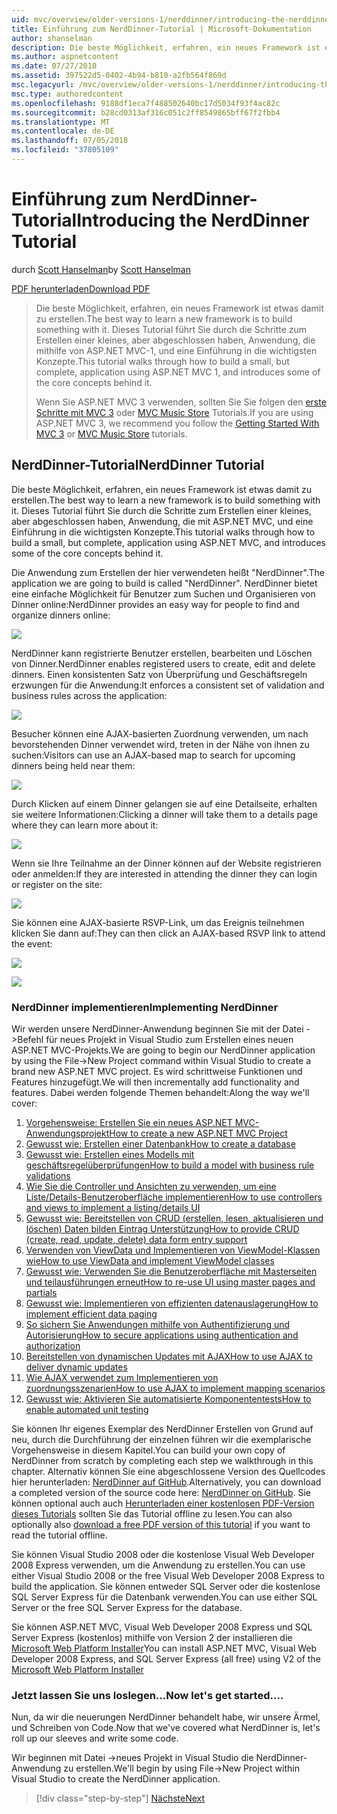 ```yaml
---
uid: mvc/overview/older-versions-1/nerddinner/introducing-the-nerddinner-tutorial
title: Einführung zum NerdDinner-Tutorial | Microsoft-Dokumentation
author: shanselman
description: Die beste Möglichkeit, erfahren, ein neues Framework ist etwas damit zu erstellen. In diesem Tutorial erläutert, wie Sie eine kleine, aber abgeschlossen ist,-Anwendung, die mithilfe von P.NET-Konfiguration erstellen...
ms.author: aspnetcontent
ms.date: 07/27/2010
ms.assetid: 397522d5-0402-4b94-b810-a2fb564f869d
msc.legacyurl: /mvc/overview/older-versions-1/nerddinner/introducing-the-nerddinner-tutorial
msc.type: authoredcontent
ms.openlocfilehash: 9188df1eca7f488502640bc17d5034f93f4ac82c
ms.sourcegitcommit: b28cd0313af316c051c2ff8549865bff67f2fbb4
ms.translationtype: MT
ms.contentlocale: de-DE
ms.lasthandoff: 07/05/2018
ms.locfileid: "37805109"
---
```

<a name="introducing-the-nerddinner-tutorial"></a><span data-ttu-id="7fef3-104">Einführung zum NerdDinner-Tutorial</span><span class="sxs-lookup"><span data-stu-id="7fef3-104">Introducing the NerdDinner Tutorial</span></span>
====================
<span data-ttu-id="7fef3-105">durch [Scott Hanselman](https://github.com/shanselman)</span><span class="sxs-lookup"><span data-stu-id="7fef3-105">by [Scott Hanselman](https://github.com/shanselman)</span></span>

[<span data-ttu-id="7fef3-106">PDF herunterladen</span><span class="sxs-lookup"><span data-stu-id="7fef3-106">Download PDF</span></span>](http://aspnetmvcbook.s3.amazonaws.com/aspnetmvc-nerdinner_v1.pdf)

> <span data-ttu-id="7fef3-107">Die beste Möglichkeit, erfahren, ein neues Framework ist etwas damit zu erstellen.</span><span class="sxs-lookup"><span data-stu-id="7fef3-107">The best way to learn a new framework is to build something with it.</span></span> <span data-ttu-id="7fef3-108">Dieses Tutorial führt Sie durch die Schritte zum Erstellen einer kleines, aber abgeschlossen haben, Anwendung, die mithilfe von ASP.NET MVC-1, und eine Einführung in die wichtigsten Konzepte.</span><span class="sxs-lookup"><span data-stu-id="7fef3-108">This tutorial walks through how to build a small, but complete, application using ASP.NET MVC 1, and introduces some of the core concepts behind it.</span></span>
> 
> <span data-ttu-id="7fef3-109">Wenn Sie ASP.NET MVC 3 verwenden, sollten Sie Sie folgen den [erste Schritte mit MVC 3](../../older-versions/getting-started-with-aspnet-mvc3/cs/intro-to-aspnet-mvc-3.md) oder [MVC Music Store](../../older-versions/mvc-music-store/mvc-music-store-part-1.md) Tutorials.</span><span class="sxs-lookup"><span data-stu-id="7fef3-109">If you are using ASP.NET MVC 3, we recommend you follow the [Getting Started With MVC 3](../../older-versions/getting-started-with-aspnet-mvc3/cs/intro-to-aspnet-mvc-3.md) or [MVC Music Store](../../older-versions/mvc-music-store/mvc-music-store-part-1.md) tutorials.</span></span>


## <a name="nerddinner-tutorial"></a><span data-ttu-id="7fef3-110">NerdDinner-Tutorial</span><span class="sxs-lookup"><span data-stu-id="7fef3-110">NerdDinner Tutorial</span></span>

<span data-ttu-id="7fef3-111">Die beste Möglichkeit, erfahren, ein neues Framework ist etwas damit zu erstellen.</span><span class="sxs-lookup"><span data-stu-id="7fef3-111">The best way to learn a new framework is to build something with it.</span></span> <span data-ttu-id="7fef3-112">Dieses Tutorial führt Sie durch die Schritte zum Erstellen einer kleines, aber abgeschlossen haben, Anwendung, die mit ASP.NET MVC, und eine Einführung in die wichtigsten Konzepte.</span><span class="sxs-lookup"><span data-stu-id="7fef3-112">This tutorial walks through how to build a small, but complete, application using ASP.NET MVC, and introduces some of the core concepts behind it.</span></span>

<span data-ttu-id="7fef3-113">Die Anwendung zum Erstellen der hier verwendeten heißt "NerdDinner".</span><span class="sxs-lookup"><span data-stu-id="7fef3-113">The application we are going to build is called "NerdDinner".</span></span> <span data-ttu-id="7fef3-114">NerdDinner bietet eine einfache Möglichkeit für Benutzer zum Suchen und Organisieren von Dinner online:</span><span class="sxs-lookup"><span data-stu-id="7fef3-114">NerdDinner provides an easy way for people to find and organize dinners online:</span></span>

![](introducing-the-nerddinner-tutorial/_static/image1.png)

<span data-ttu-id="7fef3-115">NerdDinner kann registrierte Benutzer erstellen, bearbeiten und Löschen von Dinner.</span><span class="sxs-lookup"><span data-stu-id="7fef3-115">NerdDinner enables registered users to create, edit and delete dinners.</span></span> <span data-ttu-id="7fef3-116">Einen konsistenten Satz von Überprüfung und Geschäftsregeln erzwungen für die Anwendung:</span><span class="sxs-lookup"><span data-stu-id="7fef3-116">It enforces a consistent set of validation and business rules across the application:</span></span>

![](introducing-the-nerddinner-tutorial/_static/image2.png)

<span data-ttu-id="7fef3-117">Besucher können eine AJAX-basierten Zuordnung verwenden, um nach bevorstehenden Dinner verwendet wird, treten in der Nähe von ihnen zu suchen:</span><span class="sxs-lookup"><span data-stu-id="7fef3-117">Visitors can use an AJAX-based map to search for upcoming dinners being held near them:</span></span>

![](introducing-the-nerddinner-tutorial/_static/image3.png)

<span data-ttu-id="7fef3-118">Durch Klicken auf einem Dinner gelangen sie auf eine Detailseite, erhalten sie weitere Informationen:</span><span class="sxs-lookup"><span data-stu-id="7fef3-118">Clicking a dinner will take them to a details page where they can learn more about it:</span></span>

![](introducing-the-nerddinner-tutorial/_static/image4.png)

<span data-ttu-id="7fef3-119">Wenn sie Ihre Teilnahme an der Dinner können auf der Website registrieren oder anmelden:</span><span class="sxs-lookup"><span data-stu-id="7fef3-119">If they are interested in attending the dinner they can login or register on the site:</span></span>

![](introducing-the-nerddinner-tutorial/_static/image5.png)

<span data-ttu-id="7fef3-120">Sie können eine AJAX-basierte RSVP-Link, um das Ereignis teilnehmen klicken Sie dann auf:</span><span class="sxs-lookup"><span data-stu-id="7fef3-120">They can then click an AJAX-based RSVP link to attend the event:</span></span>

![](introducing-the-nerddinner-tutorial/_static/image6.png)

![](introducing-the-nerddinner-tutorial/_static/image7.png)

### <a name="implementing-nerddinner"></a><span data-ttu-id="7fef3-121">NerdDinner implementieren</span><span class="sxs-lookup"><span data-stu-id="7fef3-121">Implementing NerdDinner</span></span>

<span data-ttu-id="7fef3-122">Wir werden unsere NerdDinner-Anwendung beginnen Sie mit der Datei -&gt;Befehl für neues Projekt in Visual Studio zum Erstellen eines neuen ASP.NET MVC-Projekts.</span><span class="sxs-lookup"><span data-stu-id="7fef3-122">We are going to begin our NerdDinner application by using the File-&gt;New Project command within Visual Studio to create a brand new ASP.NET MVC project.</span></span> <span data-ttu-id="7fef3-123">Es wird schrittweise Funktionen und Features hinzugefügt.</span><span class="sxs-lookup"><span data-stu-id="7fef3-123">We will then incrementally add functionality and features.</span></span> <span data-ttu-id="7fef3-124">Dabei werden folgende Themen behandelt:</span><span class="sxs-lookup"><span data-stu-id="7fef3-124">Along the way we'll cover:</span></span>

1. [<span data-ttu-id="7fef3-125">Vorgehensweise: Erstellen Sie ein neues ASP.NET MVC-Anwendungsprojekt</span><span class="sxs-lookup"><span data-stu-id="7fef3-125">How to create a new ASP.NET MVC Project</span></span>](# "Erstellen eines neuen ASP.NET MVC-Projekts")
2. [<span data-ttu-id="7fef3-126">Gewusst wie: Erstellen einer Datenbank</span><span class="sxs-lookup"><span data-stu-id="7fef3-126">How to create a database</span></span>](# "erstellen Sie eine Datenbank")
3. [<span data-ttu-id="7fef3-127">Gewusst wie: Erstellen eines Modells mit geschäftsregelüberprüfungen</span><span class="sxs-lookup"><span data-stu-id="7fef3-127">How to build a model with business rule validations</span></span>](# "Erstellen eines Modells mit Geschäftsregelüberprüfungen")
4. [<span data-ttu-id="7fef3-128">Wie Sie die Controller und Ansichten zu verwenden, um eine Liste/Details-Benutzeroberfläche implementieren</span><span class="sxs-lookup"><span data-stu-id="7fef3-128">How to use controllers and views to implement a listing/details UI</span></span>](# "verwenden Controller und Ansichten zum Implementieren einer Auflistungs-/Detailbenutzeroberfläche")
5. <span data-ttu-id="7fef3-129">[Gewusst wie: Bereitstellen von CRUD (erstellen, lesen, aktualisieren und löschen) Daten bilden Eintrag Unterstützung](# "bieten CRUD (Create, Read, Update, Delete) Daten Formular Eingabe unterstützt")</span><span class="sxs-lookup"><span data-stu-id="7fef3-129">[How to provide CRUD (create, read, update, delete) data form entry support](# "Provide CRUD (Create, Read, Update, Delete) Data Form Entry Support")</span></span>
6. [<span data-ttu-id="7fef3-130">Verwenden von ViewData und Implementieren von ViewModel-Klassen wie</span><span class="sxs-lookup"><span data-stu-id="7fef3-130">How to use ViewData and implement ViewModel classes</span></span>](# "Verwenden von ViewData und Implementieren von ViewModel-Klassen")
7. [<span data-ttu-id="7fef3-131">Gewusst wie: Verwenden Sie die Benutzeroberfläche mit Masterseiten und teilausführungen erneut</span><span class="sxs-lookup"><span data-stu-id="7fef3-131">How to re-use UI using master pages and partials</span></span>](# "Wiederverwenden von UI mithilfe von Masterseiten und Teilausführungen")
8. [<span data-ttu-id="7fef3-132">Gewusst wie: Implementieren von effizienten datenauslagerung</span><span class="sxs-lookup"><span data-stu-id="7fef3-132">How to implement efficient data paging</span></span>](# "implementieren effizient Daten Paging")
9. [<span data-ttu-id="7fef3-133">So sichern Sie Anwendungen mithilfe von Authentifizierung und Autorisierung</span><span class="sxs-lookup"><span data-stu-id="7fef3-133">How to secure applications using authentication and authorization</span></span>](# "sichere Anwendungen mithilfe von Authentifizierung und Autorisierung")
10. [<span data-ttu-id="7fef3-134">Bereitstellen von dynamischen Updates mit AJAX</span><span class="sxs-lookup"><span data-stu-id="7fef3-134">How to use AJAX to deliver dynamic updates</span></span>](# "AJAX zu übermitteln, dynamische Updates verwenden")
11. [<span data-ttu-id="7fef3-135">Wie AJAX verwendet zum Implementieren von zuordnungsszenarien</span><span class="sxs-lookup"><span data-stu-id="7fef3-135">How to use AJAX to implement mapping scenarios</span></span>](# "AJAX verwenden, zum Implementieren von Zuordnungsszenarien")
12. [<span data-ttu-id="7fef3-136">Gewusst wie: Aktivieren Sie automatisierte Komponententests</span><span class="sxs-lookup"><span data-stu-id="7fef3-136">How to enable automated unit testing</span></span>](# "automatisierte Komponententests aktivieren")

<span data-ttu-id="7fef3-137">Sie können Ihr eigenes Exemplar des NerdDinner Erstellen von Grund auf neu, durch die Durchführung der einzelnen führen wir die exemplarische Vorgehensweise in diesem Kapitel.</span><span class="sxs-lookup"><span data-stu-id="7fef3-137">You can build your own copy of NerdDinner from scratch by completing each step we walkthrough in this chapter.</span></span> <span data-ttu-id="7fef3-138">Alternativ können Sie eine abgeschlossene Version des Quellcodes hier herunterladen: [NerdDinner auf GitHub](https://github.com/AspNetMVPSamples/NerdDinner).</span><span class="sxs-lookup"><span data-stu-id="7fef3-138">Alternatively, you can download a completed version of the source code here: [NerdDinner on GitHub](https://github.com/AspNetMVPSamples/NerdDinner).</span></span> <span data-ttu-id="7fef3-139">Sie können optional auch auch [Herunterladen einer kostenlosen PDF-Version dieses Tutorials](http://aspnetmvcbook.s3.amazonaws.com/aspnetmvc-nerdinner_v1.pdf) sollten Sie das Tutorial offline zu lesen.</span><span class="sxs-lookup"><span data-stu-id="7fef3-139">You can also optionally also [download a free PDF version of this tutorial](http://aspnetmvcbook.s3.amazonaws.com/aspnetmvc-nerdinner_v1.pdf) if you want to read the tutorial offline.</span></span>

<span data-ttu-id="7fef3-140">Sie können Visual Studio 2008 oder die kostenlose Visual Web Developer 2008 Express verwenden, um die Anwendung zu erstellen.</span><span class="sxs-lookup"><span data-stu-id="7fef3-140">You can use either Visual Studio 2008 or the free Visual Web Developer 2008 Express to build the application.</span></span> <span data-ttu-id="7fef3-141">Sie können entweder SQL Server oder die kostenlose SQL Server Express für die Datenbank verwenden.</span><span class="sxs-lookup"><span data-stu-id="7fef3-141">You can use either SQL Server or the free SQL Server Express for the database.</span></span>

<span data-ttu-id="7fef3-142">Sie können ASP.NET MVC, Visual Web Developer 2008 Express und SQL Server Express (kostenlos) mithilfe von Version 2 der installieren die [Microsoft Web Platform Installer](https://www.microsoft.com/web/downloads/platform.aspx)</span><span class="sxs-lookup"><span data-stu-id="7fef3-142">You can install ASP.NET MVC, Visual Web Developer 2008 Express, and SQL Server Express (all free) using V2 of the [Microsoft Web Platform Installer](https://www.microsoft.com/web/downloads/platform.aspx)</span></span>

### <a name="now-lets-get-started"></a><span data-ttu-id="7fef3-143">Jetzt lassen Sie uns loslegen...</span><span class="sxs-lookup"><span data-stu-id="7fef3-143">Now let's get started....</span></span>

<span data-ttu-id="7fef3-144">Nun, da wir die neuerungen NerdDinner behandelt habe, wir unsere Ärmel, und Schreiben von Code.</span><span class="sxs-lookup"><span data-stu-id="7fef3-144">Now that we've covered what NerdDinner is, let's roll up our sleeves and write some code.</span></span>

<span data-ttu-id="7fef3-145">Wir beginnen mit Datei -&gt;neues Projekt in Visual Studio die NerdDinner-Anwendung zu erstellen.</span><span class="sxs-lookup"><span data-stu-id="7fef3-145">We'll begin by using File-&gt;New Project within Visual Studio to create the NerdDinner application.</span></span>

> [!div class="step-by-step"]
> [<span data-ttu-id="7fef3-146">Nächste</span><span class="sxs-lookup"><span data-stu-id="7fef3-146">Next</span></span>](create-a-new-aspnet-mvc-project.md)
